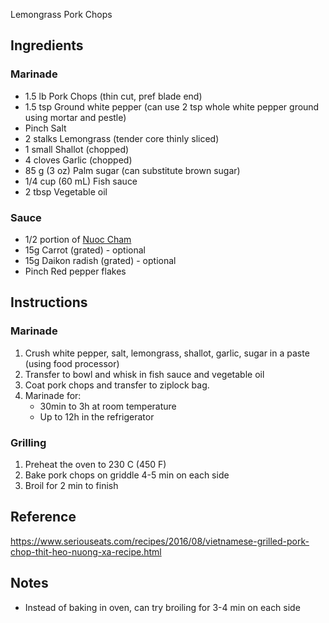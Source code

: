 Lemongrass Pork Chops

## Ingredients

### Marinade

- 1.5 lb Pork Chops (thin cut, pref blade end)
- 1.5 tsp Ground white pepper (can use 2 tsp whole white pepper ground using mortar and pestle)
- Pinch Salt
- 2 stalks Lemongrass (tender core thinly sliced)
- 1 small Shallot (chopped)
- 4 cloves Garlic (chopped)
- 85 g (3 oz) Palm sugar (can substitute brown sugar)
- 1/4 cup (60 mL) Fish sauce
- 2 tbsp Vegetable oil

### Sauce

- 1/2 portion of [Nuoc Cham](./nuoc_cham.md)
- 15g Carrot (grated) - optional
- 15g Daikon radish (grated) - optional
- Pinch Red pepper flakes

## Instructions

### Marinade

1. Crush white pepper, salt, lemongrass, shallot, garlic, sugar in a paste (using food processor)
2. Transfer to bowl and whisk in fish sauce and vegetable oil
3. Coat pork chops and transfer to ziplock bag.
4. Marinade for:
   - 30min to 3h at room temperature
   - Up to 12h in the refrigerator

### Grilling

1. Preheat the oven to 230 C (450 F)
2. Bake pork chops on griddle 4-5 min on each side
3. Broil for 2 min to finish

## Reference

https://www.seriouseats.com/recipes/2016/08/vietnamese-grilled-pork-chop-thit-heo-nuong-xa-recipe.html

## Notes

- Instead of baking in oven, can try broiling for 3-4 min on each side
